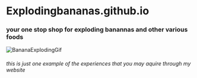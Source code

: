 # Explodingbananas.github.io

### **your one stop shop for exploding banannas and other various foods**

  ![BananaExplodingGif](https://i.makeagif.com/media/12-06-2015/f5WCKL.gif) 
###### this is just one example of the experiences that you may aquire through my website
